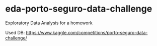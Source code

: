 # eda-porto-seguro-data-challenge
Exploratory Data Analysis for a homework

Used DB:
https://www.kaggle.com/competitions/porto-seguro-data-challenge/
